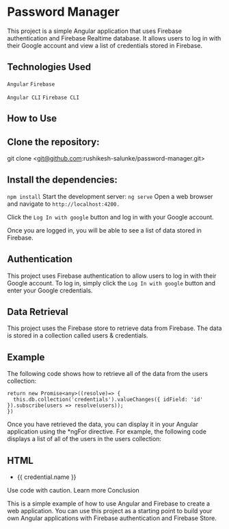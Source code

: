 # Password Manager
This project is a simple Angular application that uses Firebase authentication and Firebase Realtime database. It allows users to log in with their Google account and view a list of credentials stored in Firebase.

## Technologies Used

`Angular`
`Firebase`

`Angular CLI`
`Firebase CLI`

## How to Use

## Clone the repository:
git clone <git@github.com:rushikesh-salunke/password-manager.git>
## Install the dependencies:
`npm install`
Start the development server:
`ng serve`
Open a web browser and navigate to `http://localhost:4200.`

Click the `Log In with google` button and log in with your Google account.

Once you are logged in, you will be able to see a list of data stored in Firebase.

## Authentication

This project uses Firebase authentication to allow users to log in with their Google account. To log in, simply click the `Log In with google` button and enter your Google credentials.

## Data Retrieval

This project uses the Firebase store to retrieve data from Firebase. The data is stored in a collection called users & credentials. 

## Example

The following code shows how to retrieve all of the data from the users collection:

    return new Promise<any>((resolve)=> {
      this.db.collection('credentials').valueChanges({ idField: 'id' }).subscribe(users => resolve(users));
    })
Once you have retrieved the data, you can display it in your Angular application using the *ngFor directive. For example, the following code displays a list of all of the users in the users collection:

## HTML
<ul>
  <li *ngFor="let credential of credentials">
    {{ credential.name }}
  </li>
</ul>
Use code with caution. Learn more
Conclusion

This is a simple example of how to use Angular and Firebase to create a web application. You can use this project as a starting point to build your own Angular applications with Firebase authentication and Firebase Store.